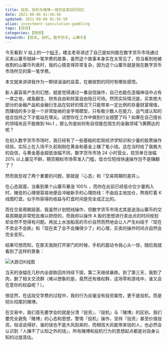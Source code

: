 ```yaml
---
title: 投资、投机与赌博——我的韭菜经历回忆
date: 2021-08-06 01:56:50
updated: 2021-08-06 01:56:50
alias: investment-speculation-gambling
tags: [投资]
categories: [随想]
keywords: [投资, 投机, 数字货币, 山寨币]
---
```

今天看到 V 站上的一个[帖子](https://www.v2ex.com/t/793666)，楼主老哥讲述了自己是如何能在数字货币市场通过买卖山寨币赔掉一笔学费的故事，虽然这个故事本身实在太常见了，但当看到他被收割的山寨币列表时，我的心情变得异常复杂，因为这个山寨币就是我在数字货币市场所交的第一笔学费。

本文就来讲讲我作为一颗绿油油的韭菜，在被收割的同时有哪些感悟。<!--more-->

新人最容易产生的幻想，就是觉得通过一番自信操作，自己也能在造福神话中占有一席之地，咸鱼翻生、财务自由和财富自由指日可待。然而实际情况是，买卖绝大部分的金融产品和金融衍生品在较好的情况下只能带来一定比例的存量财富增值，而赚钱的多少是一个非常陡峭的金字塔模型，只有极少数人在能力、运气或认知的组合加持之下才能站在塔尖。试想你在工作中做到行业翘楚了吗？如果在自己擅长的领域尚且不能做到 No.1 ，那么你是如何有自信能在陌生的金融领域飞黄腾达的呢？

在初入数字货币市场时，我已经有了一些基础的宏观经济学知识和少量的股票操作经验，实际上在入场不久前刚刚在黄金和基金上赚了笔小钱。这在当时给了我极大的自信，与黄金基金超低涨幅不同，数字货币市场 24 小时营业，现货单日涨幅 20% 以上屡见不鲜，期货期权市场零准入门槛，低仓位短线快速操作岂不是赚翻了？

然而我忽视了两个重要的问题，那就是『心态』和『交易周期的差异』。

在心态层面，当看到某个山寨币暴涨 100% ，而你在此前已经低仓位少量购入时，赌徒的心理很容易地便会冲破新手的心理防线：不由自主地加仓，熬夜盯着 K 线图盯盘，似乎所获得的收益与盯盘时间是完全成正比的。

而在交易周期层面，我虽然计划短线操作，但数字货币市场尤其是追涨山寨币的交易周期是非常短且难以把控的，而我却以操作 A 股的思想进行卖出点的时间规划却全然不觉得有问题。再加上水涨船高的币价自然而然地会让人产生纠结于『现在不卖会不会跌』和『现在卖了会不会赚得少了』的心理，买卖的操作时间点自然会完全变形。

结果可想而知，在那天我刚打开家门的时候，手机的震动令我心头一惊，随后我就看到了这样的景象：

![大跌日K线图](https://gmiimg.com/89a1d4631645c8af69034cc37927e0c4.jpg)

当天的涨幅在几秒内全部跌回并持续下探，第二天继续暴跌。到了第三天，我割了肉，删了相关交流群（难以想象的是，竟然还有维权群，这场零和游戏中，谁又会在意你的权益呢？）。

很显然，在这段交学费的过程中，我的行为丝毫没有投资属性，更不是投机，而是彻头彻尾的赌博。

在交易中，我们首先要学会的就是分清『投资』、『投机』与『赌博』的区别，我们要完全避免『赌博』的心态和思想，警惕『投机』操作，坚持『投资』甚至价值投资。俗话说得好，谁的钱也不是大风刮来的，而相信大风能带来钱的人，也必然会认识到『人赚不了认知之外的钱』，所有赌博和投机行为的思想起点都是对自身认知的过度高估。